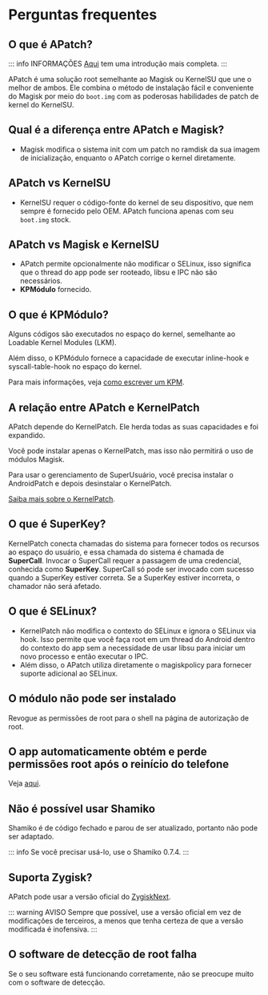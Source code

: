 # Perguntas frequentes

## O que é APatch?

::: info INFORMAÇÕES
[Aqui](/pt_BR/what-is-apatch) tem uma introdução mais completa.
:::

APatch é uma solução root semelhante ao Magisk ou KernelSU que une o melhor de ambos. Ele combina o método de instalação fácil e conveniente do Magisk por meio do `boot.img` com as poderosas habilidades de patch de kernel do KernelSU.

## Qual é a diferença entre APatch e Magisk?

- Magisk modifica o sistema init com um patch no ramdisk da sua imagem de inicialização, enquanto o APatch corrige o kernel diretamente.

## APatch vs KernelSU

- KernelSU requer o código-fonte do kernel de seu dispositivo, que nem sempre é fornecido pelo OEM. APatch funciona apenas com seu `boot.img` stock.

## APatch vs Magisk e KernelSU

- APatch permite opcionalmente não modificar o SELinux, isso significa que o thread do app pode ser rooteado, libsu e IPC não são necessários.
- **KPMódulo** fornecido.

## O que é KPMódulo?

Alguns códigos são executados no espaço do kernel, semelhante ao Loadable Kernel Modules (LKM).

Além disso, o KPMódulo fornece a capacidade de executar inline-hook e syscall-table-hook no espaço do kernel.

Para mais informações, veja [como escrever um KPM](https://github.com/bmax121/KernelPatch/blob/main/doc/zh-CN/module.md).

## A relação entre APatch e KernelPatch

APatch depende do KernelPatch. Ele herda todas as suas capacidades e foi expandido.

Você pode instalar apenas o KernelPatch, mas isso não permitirá o uso de módulos Magisk.

Para usar o gerenciamento de SuperUsuário, você precisa instalar o AndroidPatch e depois desinstalar o KernelPatch.

[Saiba mais sobre o KernelPatch](https://github.com/bmax121/KernelPatch).

## O que é SuperKey?

KernelPatch conecta chamadas do sistema para fornecer todos os recursos ao espaço do usuário, e essa chamada do sistema é chamada de **SuperCall**. Invocar o SuperCall requer a passagem de uma credencial, conhecida como **SuperKey**. SuperCall só pode ser invocado com sucesso quando a SuperKey estiver correta. Se a SuperKey estiver incorreta, o chamador não será afetado.

## O que é SELinux?

- KernelPatch não modifica o contexto do SELinux e ignora o SELinux via hook. Isso permite que você faça root em um thread do Android dentro do contexto do app sem a necessidade de usar libsu para iniciar um novo processo e então executar o IPC.
- Além disso, o APatch utiliza diretamente o magiskpolicy para fornecer suporte adicional ao SELinux. 

## O módulo não pode ser instalado

Revogue as permissões de root para o shell na página de autorização de root.

## O app automaticamente obtém e perde permissões root após o reinício do telefone

Veja [aqui](https://t.me/APatchChannel/74).

## Não é possível usar Shamiko

Shamiko é de código fechado e parou de ser atualizado, portanto não pode ser adaptado.

::: info
Se você precisar usá-lo, use o Shamiko 0.7.4.
:::

## Suporta Zygisk?

APatch pode usar a versão oficial do [ZygiskNext](https://github.com/Dr-TSNG/ZygiskNext).

::: warning AVISO
Sempre que possível, use a versão oficial em vez de modificações de terceiros, a menos que tenha certeza de que a versão modificada é inofensiva.
:::

## O software de detecção de root falha

Se o seu software está funcionando corretamente, não se preocupe muito com o software de detecção.

